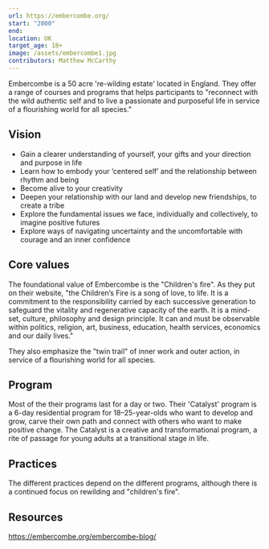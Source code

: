 ```yaml
---
url: https://embercombe.org/
start: "2000"
end: 
location: UK
target_age: 18+
image: /assets/embercombe1.jpg
contributors: Matthew McCarthy
---
```


Embercombe is a 50 acre 're-wilding estate' located in England. They offer a range of courses and programs that helps participants to "reconnect with the wild authentic self and to live a passionate and purposeful life in service of a flourishing world for all species."

## Vision

- Gain a clearer understanding of yourself, your gifts and your direction and purpose in life
- Learn how to embody your ‘centered self’ and the relationship between rhythm and being
- Become alive to your creativity
- Deepen your relationship with our land and develop new friendships, to create a tribe
- Explore the fundamental issues we face, individually and collectively, to imagine positive futures
- Explore ways of navigating uncertainty and the uncomfortable with courage and an inner confidence

## Core values 

The foundational value of Embercombe is the "Children's fire". As they put on their website, "the Children’s Fire is a song of love, to life. It is a commitment to the responsibility carried by each successive generation to safeguard the vitality and regenerative capacity of the earth. It is a mind-set, culture, philosophy and design principle. It can and must be observable within politics, religion, art, business, education, health services, economics and our daily lives."

They also emphasize the "twin trail" of inner work and outer action, in service of a flourishing world for all species.  

## Program

Most of the their programs last for a day or two. Their 'Catalyst' program is a 6-day residential program for 18–25-year-olds who want to develop and grow, carve their own path and connect with others who want to make positive change. The Catalyst is a creative and transformational program, a rite of passage for young adults at a transitional stage in life.

## Practices 

The different practices depend on the different programs, although there is a continued focus on rewilding and "children's fire". 

## Resources 

https://embercombe.org/embercombe-blog/